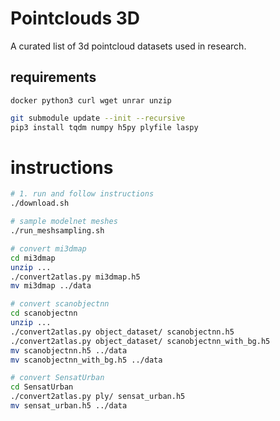 # Pointclouds 3D
A curated list of 3d pointcloud datasets used in research.

## requirements

```
docker python3 curl wget unrar unzip
```

```sh
git submodule update --init --recursive
pip3 install tqdm numpy h5py plyfile laspy
```

# instructions

```sh
# 1. run and follow instructions
./download.sh

# sample modelnet meshes
./run_meshsampling.sh

# convert mi3dmap
cd mi3dmap
unzip ...
./convert2atlas.py mi3dmap.h5
mv mi3dmap ../data

# convert scanobjectnn
cd scanobjectnn
unzip ...
./convert2atlas.py object_dataset/ scanobjectnn.h5
./convert2atlas.py object_dataset/ scanobjectnn_with_bg.h5
mv scanobjectnn.h5 ../data
mv scanobjectnn_with_bg.h5 ../data

# convert SensatUrban
cd SensatUrban
./convert2atlas.py ply/ sensat_urban.h5
mv sensat_urban.h5 ../data
```